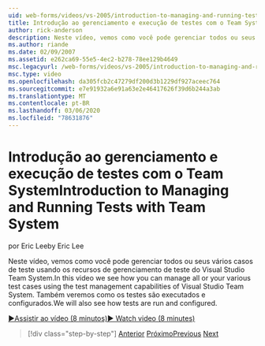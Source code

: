 ```yaml
---
uid: web-forms/videos/vs-2005/introduction-to-managing-and-running-tests-with-team-system
title: Introdução ao gerenciamento e execução de testes com o Team System | Microsoft Docs
author: rick-anderson
description: Neste vídeo, vemos como você pode gerenciar todos ou seus vários casos de teste usando os recursos de gerenciamento de teste do Visual Studio Team System. Também veremos...
ms.author: riande
ms.date: 02/09/2007
ms.assetid: e262ca69-55e5-4ec2-b278-78ee129b4649
msc.legacyurl: /web-forms/videos/vs-2005/introduction-to-managing-and-running-tests-with-team-system
msc.type: video
ms.openlocfilehash: da305fcb2c47279df200d3b1229df927aceec764
ms.sourcegitcommit: e7e91932a6e91a63e2e46417626f39d6b244a3ab
ms.translationtype: MT
ms.contentlocale: pt-BR
ms.lasthandoff: 03/06/2020
ms.locfileid: "78631876"
---
```

# <a name="introduction-to-managing-and-running-tests-with-team-system"></a><span data-ttu-id="48b1f-104">Introdução ao gerenciamento e execução de testes com o Team System</span><span class="sxs-lookup"><span data-stu-id="48b1f-104">Introduction to Managing and Running Tests with Team System</span></span>

<span data-ttu-id="48b1f-105">por Eric Lee</span><span class="sxs-lookup"><span data-stu-id="48b1f-105">by Eric Lee</span></span>

<span data-ttu-id="48b1f-106">Neste vídeo, vemos como você pode gerenciar todos ou seus vários casos de teste usando os recursos de gerenciamento de teste do Visual Studio Team System.</span><span class="sxs-lookup"><span data-stu-id="48b1f-106">In this video we see how you can manage all or your various test cases using the test management capabilities of Visual Studio Team System.</span></span> <span data-ttu-id="48b1f-107">Também veremos como os testes são executados e configurados.</span><span class="sxs-lookup"><span data-stu-id="48b1f-107">We will also see how tests are run and configured.</span></span>

[<span data-ttu-id="48b1f-108">&#9654;Assistir ao vídeo (8 minutos)</span><span class="sxs-lookup"><span data-stu-id="48b1f-108">&#9654; Watch video (8 minutes)</span></span>](https://channel9.msdn.com/Blogs/ASP-NET-Site-Videos/introduction-to-managing-and-running-tests-with-team-system)

> [!div class="step-by-step"]
> <span data-ttu-id="48b1f-109">[Anterior](introduction-to-manual-testing-with-team-system.md)
> [Próximo](measuring-the-business-value-of-ajax.md)</span><span class="sxs-lookup"><span data-stu-id="48b1f-109">[Previous](introduction-to-manual-testing-with-team-system.md)
[Next](measuring-the-business-value-of-ajax.md)</span></span>
